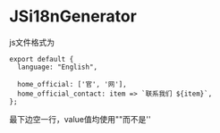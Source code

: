 # JSi18nGenerator

js文件格式为
```
export default {
  language: "English",

  home_official: ['官', '网'],
  home_official_contact: item => `联系我们 ${item}`,
};

```
最下边空一行，value值均使用""而不是''